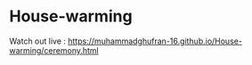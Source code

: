 # House-warming
Watch out live   :  https://muhammadghufran-16.github.io/House-warming/ceremony.html